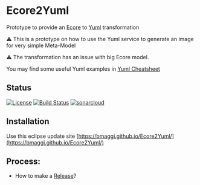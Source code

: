 # Ecore2Yuml
Prototype to provide an [Ecore] to [Yuml] transformation

:warning: This is a prototype on how to use the Yuml service to generate an image for very simple Meta-Model

:warning: The transformation has an issue with big Ecore model.

You may find some useful Yuml examples in [Yuml Cheatsheet]

## Status
[![License](https://img.shields.io/badge/license-EPL2-blue.svg)](https://www.eclipse.org/org/documents/epl-2.0/EPL-2.0.html)
[![Build Status](https://travis-ci.org/bmaggi/Ecore2Yuml.svg?branch=master)](https://travis-ci.org/bmaggi/Ecore2Yuml)
[![sonarcloud](https://sonarcloud.io/api/project_badges/measure?project=com.github.bmaggi.ecore.yuml%3Acom.github.bmaggi.ecore.yuml.parent&metric=alert_status)](https://sonarcloud.io/dashboard?id=com.github.bmaggi.ecore.yuml%3Acom.github.bmaggi.ecore.yuml.parent)  

## Installation
Use this eclipse update site [https://bmaggi.github.io/Ecore2Yuml/](https://bmaggi.github.io/Ecore2Yuml/)

## Process:
* How to make a [Release]?

[Yuml]: https://yuml.me/
[Ecore]: https://wiki.eclipse.org/Ecore
[Release]: RELEASE.md
[Yuml Cheatsheet]:https://github.com/aklump/yuml-cheatsheet
